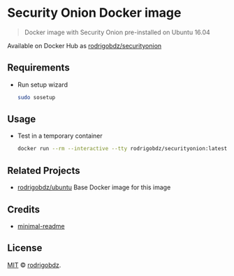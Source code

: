 # Security Onion Docker image

> Docker image with Security Onion pre-installed on Ubuntu 16.04

Available on Docker Hub as [rodrigobdz/securityonion](https://hub.docker.com/r/rodrigobdz/securityonion)

## Requirements

- Run setup wizard

  ```sh
  sudo sosetup
  ```

## Usage

- Test in a temporary container

  ```sh
  docker run --rm --interactive --tty rodrigobdz/securityonion:latest bash --login
  ```

## Related Projects

- [rodrigobdz/ubuntu](https://hub.docker.com/r/rodrigobdz/ubuntu) Base Docker image for this image

## Credits

- [minimal-readme](https://github.com/rodrigobdz/minimal-readme)

## License

[MIT](LICENSE) © [rodrigobdz](https://rodrigobdz.github.io/).
